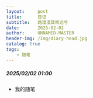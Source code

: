 ```yaml
---
layout:     post
title:      日记
subtitle:   路漫漫其修远兮
date:       2025-02-02
author:     UNNAMED-MASTER
header-img: /img/diary-head.jpg
catalog: true
tags:
    - 随笔
---
```

##### 2025/02/02 01:00
- 我的随笔






